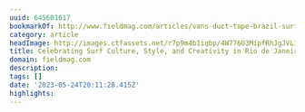 ```yaml
---
uuid: 645601617
bookmarkOf: http://www.fieldmag.com/articles/vans-duct-tape-brazil-surf-contest-photos
category: article
headImage: http://images.ctfassets.net/r7p9m4b1iqbp/4W776U3MipfRhJgJVLI2FM/a4255612344e49547df450f3db43368f/Vans-Duct-Tape-Brazil-Thumb-Square.jpg?w=1000
title: Celebrating Surf Culture, Style, and Creativity in Rio de Janeiro
domain: fieldmag.com
description:
tags: []
date: '2023-05-24T20:11:28.415Z'
highlights:
---
```



